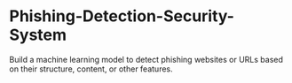 # Phishing-Detection-Security-System
Build a machine learning model to detect phishing websites or URLs based on their structure, content, or other features.
